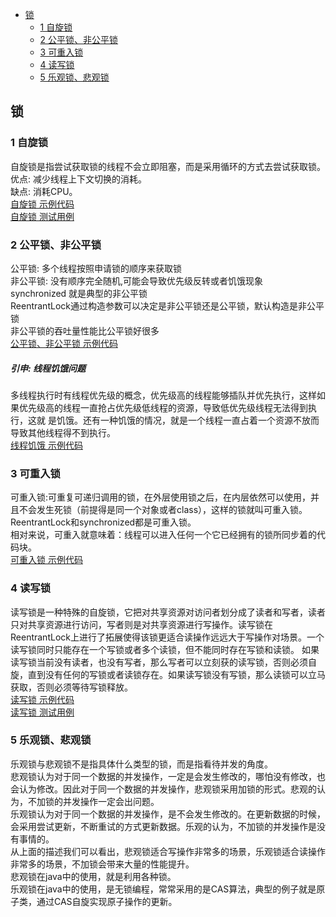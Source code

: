 - [锁](#锁)  
    - [1 自旋锁](#1-自旋锁)  
    - [2 公平锁、非公平锁](#2-公平锁非公平锁)  
    - [3 可重入锁](#3-可重入锁)  
    - [4 读写锁](#4-读写锁)  
    - [5 乐观锁、悲观锁](#5-乐观锁悲观锁)  
## 锁
### 1 自旋锁
自旋锁是指尝试获取锁的线程不会立即阻塞，而是采用循环的方式去尝试获取锁。  
优点: 减少线程上下文切换的消耗。  
缺点: 消耗CPU。  
[自旋锁 示例代码](https://github.com/BooksCup/java-concurrency/blob/master/src/main/java/com/bc/concurrency/lock/SpinLock.java)  
[自旋锁 测试用例](https://github.com/BooksCup/java-concurrency/blob/master/src/test/java/com/bc/concurrency/test/lock/SpinLockTest.java)  

### 2 公平锁、非公平锁
公平锁: 多个线程按照申请锁的顺序来获取锁  
非公平锁: 没有顺序完全随机,可能会导致优先级反转或者饥饿现象  
synchronized 就是典型的非公平锁  
ReentrantLock通过构造参数可以决定是非公平锁还是公平锁，默认构造是非公平锁  
非公平锁的吞吐量性能比公平锁好很多  
[公平锁、非公平锁 示例代码](https://github.com/BooksCup/java-concurrency/blob/master/src/main/java/com/bc/concurrency/lock/FairLock.java)  
##### 引申: 线程饥饿问题  
多线程执行时有线程优先级的概念，优先级高的线程能够插队并优先执行，这样如果优先级高的线程一直抢占优先级低线程的资源，导致低优先级线程无法得到执行，这就  是饥饿。还有一种饥饿的情况，就是一个线程一直占着一个资源不放而导致其他线程得不到执行。  
[线程饥饿 示例代码](https://github.com/BooksCup/java-concurrency/blob/master/src/main/java/com/bc/concurrency/lock/HungerDeadLock.java)  
    
### 3 可重入锁  
可重入锁:可重复可递归调用的锁，在外层使用锁之后，在内层依然可以使用，并且不会发生死锁（前提得是同一个对象或者class），这样的锁就叫可重入锁。  
ReentrantLock和synchronized都是可重入锁。  
相对来说，可重入就意味着：线程可以进入任何一个它已经拥有的锁所同步着的代码块。  
[可重入锁 示例代码](https://github.com/BooksCup/java-concurrency/blob/master/src/main/java/com/bc/concurrency/lock/ReentrantDemo.java)  

### 4 读写锁  
读写锁是一种特殊的自旋锁，它把对共享资源对访问者划分成了读者和写者，读者只对共享资源进行访问，写者则是对共享资源进行写操作。读写锁在ReentrantLock上进行了拓展使得该锁更适合读操作远远大于写操作对场景。一个读写锁同时只能存在一个写锁或者多个读锁，但不能同时存在写锁和读锁。
如果读写锁当前没有读者，也没有写者，那么写者可以立刻获的读写锁，否则必须自旋，直到没有任何的写锁或者读锁存在。如果读写锁没有写锁，那么读锁可以立马获取，否则必须等待写锁释放。  
[读写锁 示例代码](https://github.com/BooksCup/java-concurrency/blob/master/src/main/java/com/bc/concurrency/lock/ReentrantReadWriteLockDemo.java)  
[读写锁 测试用例](https://github.com/BooksCup/java-concurrency/blob/master/src/test/java/com/bc/concurrency/test/lock/ReentrantReadWriteLockDemoTest.java)

### 5 乐观锁、悲观锁
乐观锁与悲观锁不是指具体什么类型的锁，而是指看待并发的角度。  
悲观锁认为对于同一个数据的并发操作，一定是会发生修改的，哪怕没有修改，也会认为修改。因此对于同一个数据的并发操作，悲观锁采用加锁的形式。悲观的认为，不加锁的并发操作一定会出问题。  
乐观锁认为对于同一个数据的并发操作，是不会发生修改的。在更新数据的时候，会采用尝试更新，不断重试的方式更新数据。乐观的认为，不加锁的并发操作是没有事情的。  
从上面的描述我们可以看出，悲观锁适合写操作非常多的场景，乐观锁适合读操作非常多的场景，不加锁会带来大量的性能提升。  
悲观锁在java中的使用，就是利用各种锁。  
乐观锁在java中的使用，是无锁编程，常常采用的是CAS算法，典型的例子就是原子类，通过CAS自旋实现原子操作的更新。  